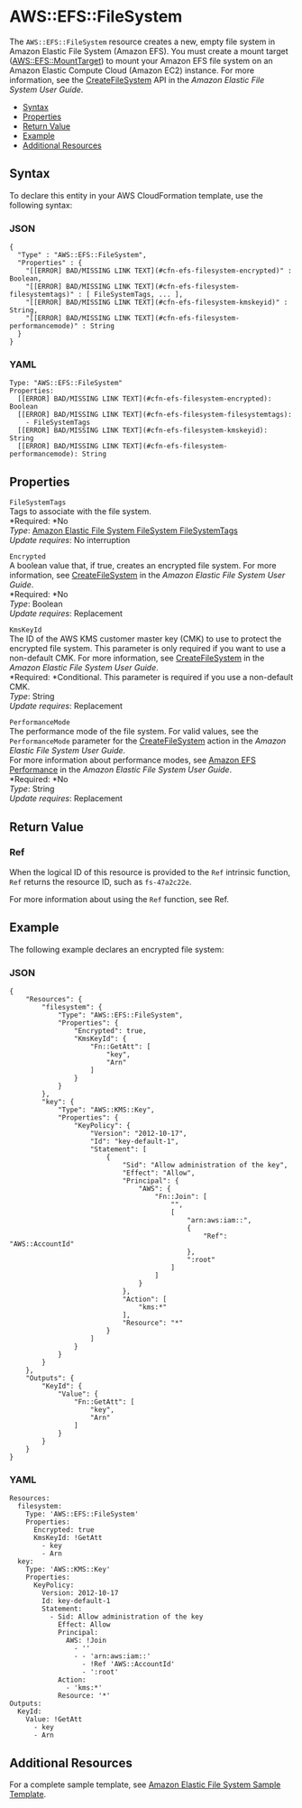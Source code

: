 # AWS::EFS::FileSystem<a name="aws-resource-efs-filesystem"></a>

The `AWS::EFS::FileSystem` resource creates a new, empty file system in Amazon Elastic File System \(Amazon EFS\)\. You must create a mount target \([AWS::EFS::MountTarget](aws-resource-efs-mounttarget.md)\) to mount your Amazon EFS file system on an Amazon Elastic Compute Cloud \(Amazon EC2\) instance\. For more information, see the [CreateFileSystem](http://docs.aws.amazon.com/efs/latest/ug/API_CreateFileSystem.html) API in the *Amazon Elastic File System User Guide*\.


+ [Syntax](#aws-resource-efs-filesystem-syntax)
+ [Properties](#w3ab2c21c10d530b9)
+ [Return Value](#w3ab2c21c10d530c11)
+ [Example](#w3ab2c21c10d530c13)
+ [Additional Resources](#w3ab2c21c10d530c15)

## Syntax<a name="aws-resource-efs-filesystem-syntax"></a>

To declare this entity in your AWS CloudFormation template, use the following syntax:

### JSON<a name="aws-resource-efs-filesystem-syntax.json"></a>

```
{
  "Type" : "AWS::EFS::FileSystem",
  "Properties" : {
    "[[ERROR] BAD/MISSING LINK TEXT](#cfn-efs-filesystem-encrypted)" : Boolean,
    "[[ERROR] BAD/MISSING LINK TEXT](#cfn-efs-filesystem-filesystemtags)" : [ FileSystemTags, ... ],
    "[[ERROR] BAD/MISSING LINK TEXT](#cfn-efs-filesystem-kmskeyid)" : String,
    "[[ERROR] BAD/MISSING LINK TEXT](#cfn-efs-filesystem-performancemode)" : String
  }
}
```

### YAML<a name="aws-resource-efs-filesystem-syntax.yaml"></a>

```
Type: "AWS::EFS::FileSystem"
Properties: 
  [[ERROR] BAD/MISSING LINK TEXT](#cfn-efs-filesystem-encrypted): Boolean
  [[ERROR] BAD/MISSING LINK TEXT](#cfn-efs-filesystem-filesystemtags):
    - FileSystemTags
  [[ERROR] BAD/MISSING LINK TEXT](#cfn-efs-filesystem-kmskeyid): String
  [[ERROR] BAD/MISSING LINK TEXT](#cfn-efs-filesystem-performancemode): String
```

## Properties<a name="w3ab2c21c10d530b9"></a>

`FileSystemTags`  
Tags to associate with the file system\.  
*Required: *No  
*Type*: [Amazon Elastic File System FileSystem FileSystemTags](aws-properties-efs-filesystem-filesystemtags.md)  
*Update requires*: No interruption

`Encrypted`  
A boolean value that, if true, creates an encrypted file system\. For more information, see [CreateFileSystem](http://docs.aws.amazon.com/efs/latest/ug/API_CreateFileSystem.html) in the *Amazon Elastic File System User Guide*\.  
*Required: *No  
*Type*: Boolean  
*Update requires*: Replacement

`KmsKeyId`  
The ID of the AWS KMS customer master key \(CMK\) to use to protect the encrypted file system\. This parameter is only required if you want to use a non\-default CMK\. For more information, see [CreateFileSystem](http://docs.aws.amazon.com/efs/latest/ug/API_CreateFileSystem.html) in the *Amazon Elastic File System User Guide*\.  
*Required: *Conditional\. This parameter is required if you use a non\-default CMK\.  
*Type*: String  
*Update requires*: Replacement

`PerformanceMode`  
The performance mode of the file system\. For valid values, see the `PerformanceMode` parameter for the [CreateFileSystem](http://docs.aws.amazon.com/efs/latest/ug/API_CreateFileSystem.html) action in the *Amazon Elastic File System User Guide*\.  
For more information about performance modes, see [Amazon EFS Performance](http://docs.aws.amazon.com/efs/latest/ug/performance.html) in the *Amazon Elastic File System User Guide*\.  
*Required: *No  
*Type*: String  
*Update requires*: Replacement

## Return Value<a name="w3ab2c21c10d530c11"></a>

### Ref<a name="w3ab2c21c10d530c11b2"></a>

When the logical ID of this resource is provided to the `Ref` intrinsic function, `Ref` returns the resource ID, such as `fs-47a2c22e`\.

For more information about using the `Ref` function, see Ref\.

## Example<a name="w3ab2c21c10d530c13"></a>

The following example declares an encrypted file system:

### JSON<a name="aws-resource-efs-filesystem-example.json"></a>

```
{
    "Resources": {
        "filesystem": {
            "Type": "AWS::EFS::FileSystem",
            "Properties": {
                "Encrypted": true,
                "KmsKeyId": {
                    "Fn::GetAtt": [
                        "key",
                        "Arn"
                    ]
                }
            }
        },
        "key": {
            "Type": "AWS::KMS::Key",
            "Properties": {
                "KeyPolicy": {
                    "Version": "2012-10-17",
                    "Id": "key-default-1",
                    "Statement": [
                        {
                            "Sid": "Allow administration of the key",
                            "Effect": "Allow",
                            "Principal": {
                                "AWS": {
                                    "Fn::Join": [
                                        "",
                                        [
                                            "arn:aws:iam::",
                                            {
                                                "Ref": "AWS::AccountId"
                                            },
                                            ":root"
                                        ]
                                    ]
                                }
                            },
                            "Action": [
                                "kms:*"
                            ],
                            "Resource": "*"
                        }
                    ]
                }
            }
        }
    },
    "Outputs": {
        "KeyId": {
            "Value": {
                "Fn::GetAtt": [
                    "key",
                    "Arn"
                ]
            }
        }
    }
}
```

### YAML<a name="aws-resource-efs-filesystem-example.yaml"></a>

```
Resources:
  filesystem:
    Type: 'AWS::EFS::FileSystem'
    Properties:
      Encrypted: true
      KmsKeyId: !GetAtt 
        - key
        - Arn
  key:
    Type: 'AWS::KMS::Key'
    Properties:
      KeyPolicy:
        Version: 2012-10-17
        Id: key-default-1
        Statement:
          - Sid: Allow administration of the key
            Effect: Allow
            Principal:
              AWS: !Join 
                - ''
                - - 'arn:aws:iam::'
                  - !Ref 'AWS::AccountId'
                  - ':root'
            Action:
              - 'kms:*'
            Resource: '*'
Outputs:
  KeyId:
    Value: !GetAtt 
      - key
      - Arn
```

## Additional Resources<a name="w3ab2c21c10d530c15"></a>

For a complete sample template, see [Amazon Elastic File System Sample Template](quickref-efs.md)\.